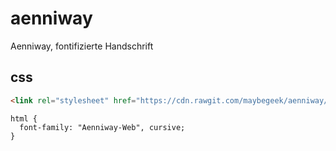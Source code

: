 # aenniway
Aenniway, fontifizierte Handschrift


## css

```html
<link rel="stylesheet" href="https://cdn.rawgit.com/maybegeek/aenniway/c6c242f1/css/aenniway.css">
```

```csshtml {
html {
  font-family: "Aenniway-Web", cursive;
}
```
